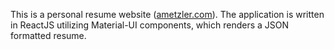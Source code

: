 This is a personal resume website ([ametzler.com](https://ametzler.com)). The application is written in ReactJS utilizing Material-UI components, which renders a JSON formatted resume.